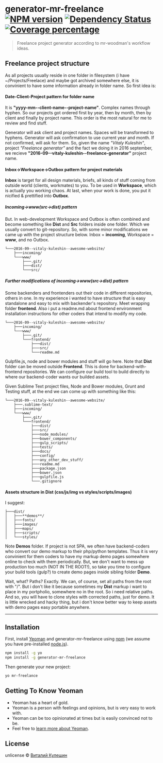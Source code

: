# generator-mr-freelance [![NPM version][npm-image]][npm-url] [![Dependency Status][daviddm-image]][daviddm-url] [![Coverage percentage][coveralls-image]][coveralls-url]
> Freelance project generator according to mr-woodman&#39;s workflow ideas.

## Freelance project structure

As all projects usually reside in one folder in filesystem (i have ~/Projects/Freelace) and maybe got archived somewhere else, it is convinient to have some information already in folder name. So first idea is:

#### Date-Client-Project pattern for folder name

It is **"yyyy-mm--client-name--project-name"**. Complex names through hyphen. So our projects got ordered first by year, then by month, then by client and finally by project name. This order is the most natural for me to review and find stuff.

Generator will ask client and project names. Spaces will be transformed to hyphens. Generator will ask confirmation to use current year and month. If not confirmed, will ask for them. So, given the name *"Vitaly Kuleshin"*, project *"Freelance generator"* and the fact we doing it in 2016 september, we recieve **"2016-09--vitaly-kuleshin--freelance-generator"** project name.

#### Inbox->Workspace->Outbox pattern for project materials

**Inbox** is target for all design materials, briefs, all kinds of stuff coming from outside world (clients, workmates) to you. To be used in **Workspace**, which is actually you working chaos. At last, when your work is done, you put it nicified & prettified into **Outbox**. 

##### Incoming->www(src->dist) pattern

But. In web-development Workspace and Outbox is often combined and become something like **Dist** and **Src** folders inside one folder. Which we usually convert to git-repository. So, with some minor modifications we came up with the project structure below. Inbox = **incoming**, Workspace = **www**, and no Outbox. 

```
└───2016-09--vitaly-kuleshin--awesome-website/
    ├───incoming/
    └───www/
        ├───.git/
        ├───dist/
        └───src/
```

##### Further modifications of incoming->www(src->dist) pattern

Some backenders and frontenders out their code in different repositories, others in one. In my experience i wanted to have structure that is easy standalone and easy to mix with backender's repository. Meet wrapping folder **frontend**. Also i put a readme.md about frontend environment installation instructions for other coders that intend to modify my code.

```
└───2016-09--vitaly-kuleshin--awesome-website/
    ├───incoming/
    └───www/
        ├───.git/
        └───frontend/
            ├───dist/
            ├───src/
            └───readme.md
```

Gulpfile.js, node and bower modules and stuff will go here. Note that **Dist** folder can be moved outside **Frontend**. This is done for backend-with-frontend repositories. We can configure our build tool to build directly to where our backend-coder wants our builded assets.

Given Sublime Text project files, Node and Bower modules, Grunt and Testing stuff, at the end we can come up with something like this:

```
└───2016-09--vitaly-kuleshin--awesome-website/
    ├───.sublime-text/
    ├───incoming/
    └───www/
        ├───.git/
        └───frontend/
            ├───dist/
            ├───src/
            ├───node_modules/
            ├───bower_components/
            ├───gulp_scripts/
            ├───tests/
            ├───docs/
            ├───config/
            ├───any_other_dev_stuff/
            ├───readme.md
            ├───package.json
            ├───bower.json
            ├───gulpfile.js
            └───.gitignore
```

#### Assets structure in **Dist** (css/js/img vs styles/scripts/images)

I suggest:

```
├───dist/
│   ├───**demos**/
│   ├───fonts/
│   ├───images/
│   ├───maps/
│   ├───scripts/
│   └───styles/
```

Note **Demos** folder. If project is not SPA, we often have backend-coders who convert our demo markup to their php/python templates. Thus it is very convinient for them coders to have my markup demo pages somewhere online to check with them periodically. But, we don't want to mess up production too much (NOT IN THE ROOT!), so take you time to configure your build tools (gulp?) to create demo pages inside sibling folder **Demo**. 

Wait, what? Paths? Exactly. We can, of course, set all paths from the root with "/". But i don't like it because sometimes my **Dist** markup i want to place in my portpholio, somewhere no in the root. So i need relative paths. And so, you will have to clone styles with corrected paths, just for demo. It is little wrecked and hacky thing, but i don't know better way to keep assets with demo pages easy portable anywhere.


* * * 

## Installation

First, install [Yeoman](http://yeoman.io) and generator-mr-freelance using [npm](https://www.npmjs.com/) (we assume you have pre-installed [node.js](https://nodejs.org/)).

```bash
npm install -g yo
npm install -g generator-mr-freelance
```

Then generate your new project:

```bash
yo mr-freelance
```

## Getting To Know Yeoman

 * Yeoman has a heart of gold.
 * Yeoman is a person with feelings and opinions, but is very easy to work with.
 * Yeoman can be too opinionated at times but is easily convinced not to be.
 * Feel free to [learn more about Yeoman](http://yeoman.io/).

## License

unlicense © [Виталий Кулешин](http://mr-woodman.ru)


[npm-image]: https://badge.fury.io/js/generator-mr-freelance.svg
[npm-url]: https://npmjs.org/package/generator-mr-freelance
[daviddm-image]: https://david-dm.org/antivitla/generator-mr-freelance.svg?theme=shields.io
[daviddm-url]: https://david-dm.org/antivitla/generator-mr-freelance
[coveralls-image]: https://coveralls.io/repos/antivitla/generator-mr-freelance/badge.svg
[coveralls-url]: https://coveralls.io/r/antivitla/generator-mr-freelance